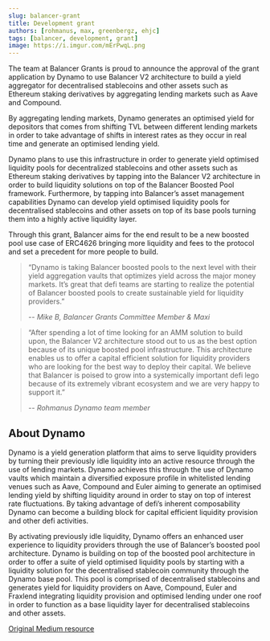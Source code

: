 ```yaml
---
slug: balancer-grant
title: Development grant
authors: [rohmanus, max, greenbergz, ehjc]
tags: [balancer, development, grant]
image: https://i.imgur.com/mErPwqL.png
---
```


The team at Balancer Grants is proud to announce the approval of the grant application by Dynamo to use Balancer V2 architecture to build a yield aggregator for decentralised stablecoins and other assets such as Ethereum staking derivatives by aggregating lending markets such as Aave and Compound.

<!--truncate-->

By aggregating lending markets, Dynamo generates an optimised yield for depositors that comes from shifting TVL between different lending markets in order to take advantage of shifts in interest rates as they occur in real time and generate an optimised lending yield.

Dynamo plans to use this infrastructure in order to generate yield optimised liquidity pools for decentralized stablecoins and other assets such as Ethereum staking derivatives by tapping into the Balancer V2 architecture in order to build liquidity solutions on top of the Balancer Boosted Pool framework. Furthermore, by tapping into Balancer’s asset management capabilities Dynamo can develop yield optimised liquidity pools for decentralised stablecoins and other assets on top of its base pools turning them into a highly active liquidity layer.

Through this grant, Balancer aims for the end result to be a new boosted pool use case of ERC4626 bringing more liquidity and fees to the protocol and set a precedent for more people to build.

> “Dynamo is taking Balancer boosted pools to the next level with their yield aggregation vaults that optimizes yield across the major money markets. It’s great that defi teams are starting to realize the potential of Balancer boosted pools to create sustainable yield for liquidity providers.”
>
> -- <cite>Mike B, Balancer Grants Committee Member & Maxi</cite>

> “After spending a lot of time looking for an AMM solution to build upon, the Balancer V2 architecture stood out to us as the best option because of its unique boosted pool infrastructure. This architecture enables us to offer a capital efficient solution for liquidity providers who are looking for the best way to deploy their capital. We believe that Balancer is poised to grow into a systemically important defi lego because of its extremely vibrant ecosystem and we are very happy to support it.”
>
> -- <cite>Rohmanus Dynamo team member</cite>

## About Dynamo

Dynamo is a yield generation platform that aims to serve liquidity providers by turning their previously idle liquidity into an active resource through the use of lending markets. Dynamo achieves this through the use of Dynamo vaults which maintain a diversified exposure profile in whitelisted lending venues such as Aave, Compound and Euler aiming to generate an optimised lending yield by shifting liquidity around in order to stay on top of interest rate fluctuations. By taking advantage of defi’s inherent composability Dynamo can become a building block for capital efficient liquidity provision and other defi activities.

By activating previously idle liquidity, Dynamo offers an enhanced user experience to liquidity providers through the use of Balancer’s boosted pool architecture. Dynamo is building on top of the boosted pool architecture in order to offer a suite of yield optimised liquidity pools by starting with a liquidity solution for the decentralised stablecoin community through the Dynamo base pool. This pool is comprised of decentralised stablecoins and generates yield for liquidity providers on Aave, Compound, Euler and Fraxlend integrating liquidity provision and optimised lending under one roof in order to function as a base liquidity layer for decentralised stablecoins and other assets.

[Original Medium resource](https://medium.com/@BalancerGrants/dynamo-is-using-balancer-boosted-pools-to-build-yield-optimised-liquidity-512fbb5b08a0)
